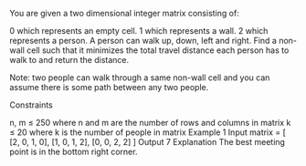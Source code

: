 You are given a two dimensional integer matrix consisting of:

0 which represents an empty cell.
1 which represents a wall.
2 which represents a person.
A person can walk up, down, left and right. Find a non-wall cell such that it minimizes the total travel distance each person has to walk to and return the distance.

Note: two people can walk through a same non-wall cell and you can assume there is some path between any two people.

Constraints

n, m ≤ 250 where n and m are the number of rows and columns in matrix
k ≤ 20 where k is the number of people in matrix
Example 1
Input
matrix = [
    [2, 0, 1, 0],
    [1, 0, 1, 2],
    [0, 0, 2, 2]
]
Output
7
Explanation
The best meeting point is in the bottom right corner.
